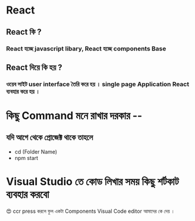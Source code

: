 # React
## React কি ?
### React হচ্ছে javascript libary, React হচ্ছে components Base
## React দিয়ে কি হয় ?
### ওয়েব সাইট user interface তৈরি করে হয় । single page Application React ব্যবহার করে হয় । 
# কিছু Command মনে রাখার দরকার --
## যদি আগে থেকে প্রোজেক্ট থাকে তাহলে 
* cd (Folder Name)
* npm start

# Visual Studio তে কোড লিখার সময় কিছু শর্টকাট ব্যবহার করবো
😍 ccr press করলে ফুল একটা Components Visual Code editor আমাদের কে দেয় ।


